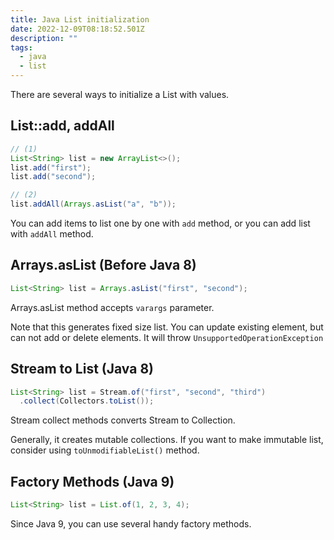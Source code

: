 ```yaml
---
title: Java List initialization
date: 2022-12-09T08:18:52.501Z
description: ""
tags:
  - java
  - list
---
```

There are several ways to initialize a List with values.



## L﻿ist::add, addAll

```java
// (1)
List<String> list = new ArrayList<>();
list.add("first");
list.add("second");

// (2)
list.addAll(Arrays.asList("a", "b"));
```

You can add items to list one by one with `add` method, or you can add list with `addAll` method.



## Arrays.asList (Before Java 8)

```java
List<String> list = Arrays.asList("first", "second");
```

Arrays.asList method accepts `varargs` parameter.

Note that this generates fixed size list. You can update existing element, but can not add or delete elements. It will throw `UnsupportedOperationException`



## Stream to List (Java 8)

```java
List<String> list = Stream.of("first", "second", "third")
  .collect(Collectors.toList());
```

Stream collect methods converts Stream to Collection.

Generally, it creates mutable collections. If you want to make immutable list, consider using `toUnmodifiableList()` method.



## Factory Methods (Java 9)

```java
List<String> list = List.of(1, 2, 3, 4);
```

Since Java 9, you can use several handy factory methods.